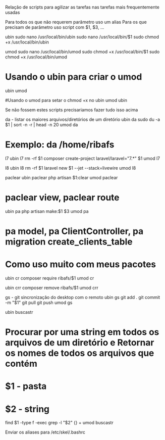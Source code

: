 Relação de scripts para agilizar as tarefas
nas tarefas mais frequentemente usadas

Para todos os que não requerem parâmetro uso um alias
Para os que precisam de parâmetro uso script com $1, $3, ...

ubin
sudo nano /usr/local/bin/ubin
sudo nano /usr/local/bin/$1
sudo chmod +x /usr/local/bin/ubin

umod
sudo nano /usr/local/bin/umod
sudo chmod +x /usr/local/bin/$1
sudo chmod +x /usr/local/bin/umod

# Usando o ubin para criar o umod
ubin umod

#Usando o umod para setar o chmod +x no ubin
umod ubin

Se não fossem estes scripts precisariamos fazer tudo isso acima

da - listar os maiores arquivos/diretórios de um diretório
ubin da
sudo du -a $1 | sort -n -r | head -n 20
umod da
# Exemplo: da /home/ribafs

l7
ubin l7
rm -rf $1
composer create-project laravel/laravel="7.*" $1
umod l7

l8
ubin l8
rm -rf $1
laravel new $1 --jet --stack=livewire
umod l8

paclear
ubin paclear
php artisan $1:clear
umod paclear
# paclear view, paclear route

ubin pa
php artisan make:$1 $3
umod pa
# pa model, pa ClientController, pa migration create_clients_table

# Como uso muito com meus pacotes
ubin cr
composer require ribafs/$1
umod cr

ubin crr
composer remove ribafs/$1
umod crr

gs - git sincronização do desktop com o remoto
ubin gs
git add .
git commit -m "$1"
git pull
git push
umod gs

ubin buscastr
# Procurar por uma string em todos os arquivos de um diretório e Retornar os nomes de todos os arquivos que contém
# $1 - pasta
# $2 - string
find $1 -type f -exec grep -l "$2" {} +
umod buscastr

Enviar os aliases para /etc/skel/.bashrc


